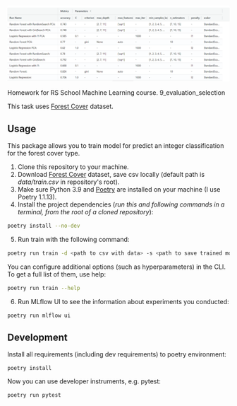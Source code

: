 
 ![mlfow](https://github.com/TatyanaMardvilko/forest_cover/blob/master/mlFlow.png)
 
Homework for RS School Machine Learning course.
9_evaluation_selection

This task uses [Forest Cover](https://www.kaggle.com/competitions/forest-cover-type-prediction/data?select=train.csv) dataset.

## Usage
This package allows you to train model for  predict an integer classification for the forest cover type.
1. Clone this repository to your machine.
2. Download [Forest Cover](https://www.kaggle.com/competitions/forest-cover-type-prediction/data?select=train.csv) dataset, save csv locally (default path is *data/train.csv* in repository's root).
3. Make sure Python 3.9 and [Poetry](https://python-poetry.org/docs/) are installed on your machine (I use Poetry 1.1.13).
4. Install the project dependencies (*run this and following commands in a terminal, from the root of a cloned repository*):
```sh
poetry install --no-dev
```
5. Run train with the following command:
```sh
poetry run train -d <path to csv with data> -s <path to save trained model>
```
You can configure additional options (such as hyperparameters) in the CLI. To get a full list of them, use help:
```sh
poetry run train --help
```
6. Run MLflow UI to see the information about experiments you conducted:
```sh
poetry run mlflow ui
```

## Development

Install all requirements (including dev requirements) to poetry environment:
```
poetry install
```
Now you can use developer instruments, e.g. pytest:
```
poetry run pytest
```
